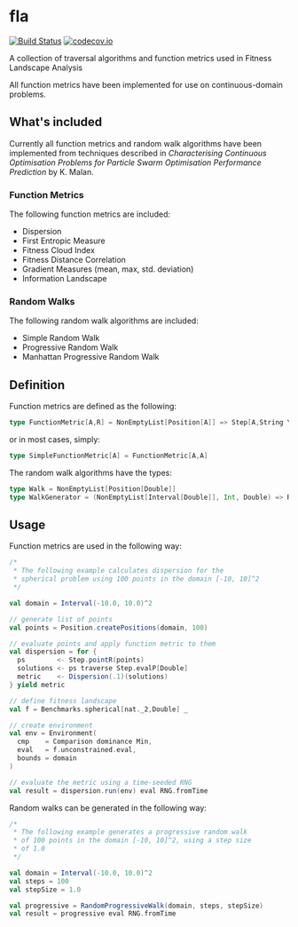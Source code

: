 # fla

[![Build Status](https://travis-ci.org/cirg-up/fla.svg?branch=master)](https://travis-ci.org/cirg-up/fla)
[![codecov.io](https://codecov.io/github/cirg-up/fla/coverage.svg?branch=master)](https://codecov.io/github/cirg-up/fla?branch=master)

A collection of traversal algorithms and function metrics used in Fitness Landscape Analysis

All function metrics have been implemented for use on continuous-domain problems.

## What's included

Currently all function metrics and random walk algorithms have been implemented from techniques described in *Characterising Continuous Optimisation Problems for Particle Swarm Optimisation Performance Prediction* by K. Malan.

### Function Metrics

The following function metrics are included:

* Dispersion
* First Entropic Measure
* Fitness Cloud Index
* Fitness Distance Correlation
* Gradient Measures (mean, max, std. deviation)
* Information Landscape

### Random Walks

The following random walk algorithms are included:

* Simple Random Walk
* Progressive Random Walk
* Manhattan Progressive Random Walk

## Definition

Function metrics are defined as the following:

```scala
type FunctionMetric[A,R] = NonEmptyList[Position[A]] => Step[A,String \/ R]
```

or in most cases, simply:

```scala
type SimpleFunctionMetric[A] = FunctionMetric[A,A]
```

The random walk algorithms have the types:

```scala
type Walk = NonEmptyList[Position[Double]]
type WalkGenerator = (NonEmptyList[Interval[Double]], Int, Double) => RVar[Walk]
```

## Usage

Function metrics are used in the following way:

```scala
/*
 * The following example calculates dispersion for the
 * spherical problem using 100 points in the domain [-10, 10]^2
 */

val domain = Interval(-10.0, 10.0)^2

// generate list of points
val points = Position.createPositions(domain, 100)

// evaluate points and apply function metric to them
val dispersion = for {
  ps        <- Step.pointR(points)
  solutions <- ps traverse Step.evalP[Double]
  metric    <- Dispersion(.1)(solutions)
} yield metric

// define fitness landscape
val f = Benchmarks.spherical[nat._2,Double] _

// create environment
val env = Environment(
  cmp    = Comparison dominance Min,
  eval   = f.unconstrained.eval,
  bounds = domain
)

// evaluate the metric using a time-seeded RNG
val result = dispersion.run(env) eval RNG.fromTime
```

Random walks can be generated in the following way:

```scala
/*
 * The following example generates a progressive random walk
 * of 100 points in the domain [-10, 10]^2, using a step size
 * of 1.0
 */

val domain = Interval(-10.0, 10.0)^2
val steps = 100
val stepSize = 1.0

val progressive = RandomProgressiveWalk(domain, steps, stepSize)
val result = progressive eval RNG.fromTime
```
